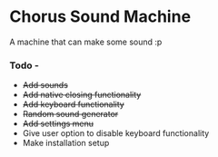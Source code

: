 # Chorus Sound Machine

A machine that can make some sound :p

### Todo - 
* ~~Add sounds~~     
* ~~Add native closing functionality~~       
* ~~Add keyboard functionality~~  
* ~~Random sound generator~~
* ~~Add settings menu~~
* Give user option to disable keyboard functionality
* Make installation setup  
